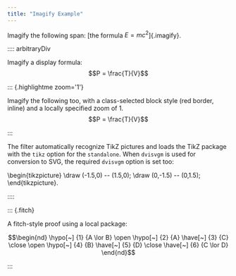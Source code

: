 ```yaml
---
title: "Imagify Example"
---
```


Imagify the following span: [the formula $E = mc^2$]{.imagify}. 

:::: arbitraryDiv

Imagify a display formula: $$P = \frac{T}{V}$$

::: {.highlightme zoom='1'}

Imagify the following too, with a class-selected block style (red border,
inline) and a locally specified zoom of 1. $$P = \frac{T}{V}$$

:::

The filter automatically recognize TikZ pictures and loads the TikZ package
with the `tikz` option for the `standalone`. When `dvisvgm` is used for 
conversion to SVG, the required `dvisvgm` option is set too:

\begin{tikzpicture}
  \draw (-1.5,0) -- (1.5,0);
  \draw (0,-1.5) -- (0,1.5);
\end{tikzpicture}.

::::

::: {.fitch}

A fitch-style proof using a local package:

$$\begin{nd}
  \hypo[~] {1} {A \lor B}
  \open
  \hypo[~] {2} {A}
  \have[~] {3} {C} 
  \close
  \open
  \hypo[~] {4} {B}
  \have[~] {5} {D}
  \close
  \have[~] {6} {C \lor D}
\end{nd}$$

:::
